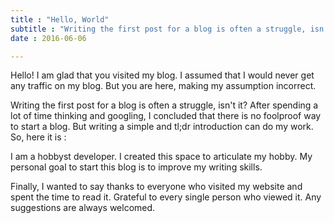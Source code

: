 ```yaml
---
title : "Hello, World"
subtitle : "Writing the first post for a blog is often a struggle, isn't it? After spending a lot of time thinking and googling, I concluded that there is no foolproof way to start a blog."
date : 2016-06-06

---
```


Hello! I am glad that you visited my blog. I assumed that I would never get any traffic on my blog. But you are here, making my assumption incorrect.    

Writing the first post for a blog is often a struggle, isn't it? After spending a lot of time thinking and googling, I concluded that there is no foolproof way to start a blog. But writing a simple and tl;dr introduction can do my work. So, here it is :    

I am a hobbyst developer. I created this space to articulate my hobby. My personal goal to start this blog is to improve my writing skills.   

Finally, I wanted to say thanks to everyone who visited my website and spent the time to read it. Grateful to every single person who viewed it. Any suggestions are always welcomed. 
